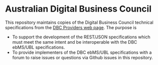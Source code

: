 # Australian Digital Business Council

This repository maintains copies of the Digital Business Council technical specifications from the [DBC Providers web page](http://digitalbusinesscouncil.com.au/software-and-service-providers).  The purpose is

* To support the development of the REST/JSON specifications which must meet the same intent and be interoperable with the DBC ebMS/UBL specifications.
* To provide implementers of the DBC ebMS/UBL specifications with a forum to raise issues or questions via Github issues in this repository.
